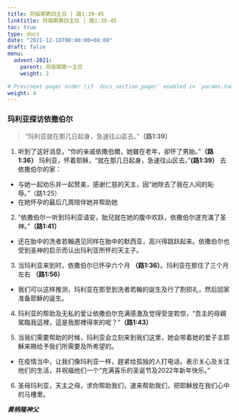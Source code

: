 ```yaml
---
title: 将临期第四主日 | 路1:39-45
linktitle: 将临期第四主日 | 路1:39-45
toc: true
type: docs
date: "2021-12-18T00:00:00+08:00"
draft: false
menu:
  advent-2021:
    parent: 将临期第一主日
    weight: 2

# Prev/next pager order (if `docs_section_pager` enabled in `params.toml`)
weight: 4
---
```


### 玛利亚探访依撒伯尔
> “玛利亚就在那几日起身，急速往山區去。”**（路1:39）**

1. 听到了这好消息，“你的亲戚依撒伯爾，她雖在老年，卻怀了男胎。”**（路1:36）**
玛利亚，怀着耶稣，“就在那几日起身，急速往山区去。”**(路1:39）** 去依撒伯尔的家：
- 与她一起劝乐并一起赞美，感谢仁慈的天主，因“祂除去了我在人间的恥辱。”（路1:25）
- 在她怀孕的最后几周陪伴她并帮助她

2. “依撒伯尔一听到玛利亚请安，胎兒就在她的腹中欢跃，依撒伯尔遂充滿了圣神。”**（路1:41）**
- 还在胎中的洗者若翰遇见同样在胎中的默西亚，高兴得跳跃起来。依撒伯尔也受到圣神的启示而认出玛利亚所怀的天主子。

3. 当玛利亚来到时，依撒伯尔已怀孕六个月 **（路1:36）**。玛利亚在那住了三个月左右 **（路1:56）**
- 我们可以这样推测，玛利亚在那至到洗者若翰的诞生及行了割损礼，然后回家准备耶穌的诞生。

4. 玛利亚的帮助及无私的爱让依撒伯尔充满感激及觉得受宠若惊，“吾主的母親駕臨我這裡，這是我那裡得來的呢？”**（路1:43）**

5. 当我们需要帮助的时候，玛利亚会立刻来到我们这里，她会带着她的爱子主耶穌来赐给予我们所需要及所希望的。
- 在疫情当中，让我们像玛利亚一样，趕紧给孤独的人打电话。表示关心及关注他们的生活，并祝福他们一个“充满喜乐的圣诞节及2022年新年快乐。”

6. 圣母玛利亚，天主之母，求你帮助我们，速来帮助我们，把耶穌放在我们心中的马槽里。

___黄柄隆神父___
